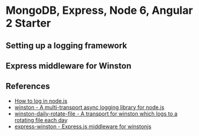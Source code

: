 # MongoDB, Express, Node 6, Angular 2 Starter

## Setting up a logging framework


## Express middleware for Winston



## References

* [How to log in node.js](https://docs.nodejitsu.com/articles/intermediate/how-to-log/)
* [winston - A multi-transport async logging library for node.js](https://github.com/winstonjs/winston)
* [winston-daily-rotate-file - A transport for winston which logs to a rotating file each day](https://github.com/winstonjs/winston-daily-rotate-file)
* [express-winston - Express.js middleware for winstonjs](https://github.com/bithavoc/express-winston)